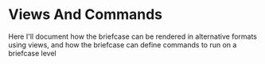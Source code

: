# Views And Commands

Here I'll document how the briefcase can be rendered in alternative formats using views, and how the briefcase can define commands to run on a briefcase level
